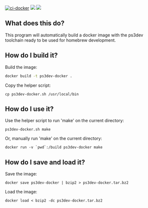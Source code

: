 [![ci-docker](https://github.com/humbertodias/ps3dev-docker/actions/workflows/deploy.yml/badge.svg)](https://github.com/humbertodias/ps3dev-docker/actions/workflows/deploy.yml)
[![](https://images.microbadger.com/badges/image/hldtux/ps3dev.svg)](https://microbadger.com/images/hldtux/ps3dev)
[![](https://img.shields.io/docker/pulls/hldtux/ps3dev.svg?maxAge=604800)](https://hub.docker.com/r/hldtux/ps3dev/)


## What does this do?

This program will automatically build a docker image with the ps3dev
toolchain ready to be used for homebrew development.

## How do I build it?

Build the image:

```sh
docker build -t ps3dev-docker .
```
Copy the helper script:

```
cp ps3dev-docker.sh /usr/local/bin
```
## How do I use it?

 Use the helper script to run 'make' on the current directory:

```
ps3dev-docker.sh make
```
Or, manually run 'make' on the current directory:

```
docker run -v `pwd`:/build ps3dev-docker make
```

## How do I save and load it?

Save the image:

```
docker save ps3dev-docker | bzip2 > ps3dev-docker.tar.bz2
```
Load the image:

```
docker load < bzip2 -dc ps3dev-docker.tar.bz2
```
